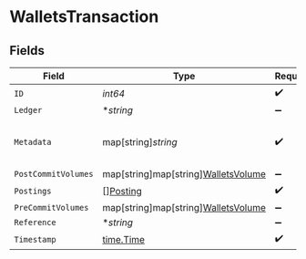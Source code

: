# WalletsTransaction


## Fields

| Field                                                                       | Type                                                                        | Required                                                                    | Description                                                                 | Example                                                                     |
| --------------------------------------------------------------------------- | --------------------------------------------------------------------------- | --------------------------------------------------------------------------- | --------------------------------------------------------------------------- | --------------------------------------------------------------------------- |
| `ID`                                                                        | *int64*                                                                     | :heavy_check_mark:                                                          | N/A                                                                         |                                                                             |
| `Ledger`                                                                    | **string*                                                                   | :heavy_minus_sign:                                                          | N/A                                                                         |                                                                             |
| `Metadata`                                                                  | map[string]*string*                                                         | :heavy_check_mark:                                                          | Metadata associated with the wallet.                                        |                                                                             |
| `PostCommitVolumes`                                                         | map[string]map[string][WalletsVolume](../../models/shared/walletsvolume.md) | :heavy_minus_sign:                                                          | N/A                                                                         |                                                                             |
| `Postings`                                                                  | [][Posting](../../models/shared/posting.md)                                 | :heavy_check_mark:                                                          | N/A                                                                         |                                                                             |
| `PreCommitVolumes`                                                          | map[string]map[string][WalletsVolume](../../models/shared/walletsvolume.md) | :heavy_minus_sign:                                                          | N/A                                                                         |                                                                             |
| `Reference`                                                                 | **string*                                                                   | :heavy_minus_sign:                                                          | N/A                                                                         | ref:001                                                                     |
| `Timestamp`                                                                 | [time.Time](https://pkg.go.dev/time#Time)                                   | :heavy_check_mark:                                                          | N/A                                                                         |                                                                             |